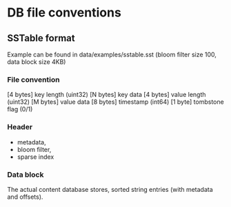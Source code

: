 # DB file conventions

## SSTable format

Example can be found in data/examples/sstable.sst (bloom filter size 100, data block size 4KB)

### File convention

[4 bytes]   key length (uint32)
[N bytes]   key data
[4 bytes]   value length (uint32)
[M bytes]   value data
[8 bytes]   timestamp (int64)
[1 byte]    tombstone flag (0/1)

### Header

- metadata,
- bloom filter,
- sparse index

### Data block

The actual content database stores, sorted string entries (with metadata and offsets).
